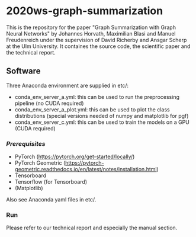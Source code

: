 # 2020ws-graph-summarization

This is the repository for the paper "Graph Summarization with Graph Neural Networks" by Johannes Horvath, Maximilian Blasi and Manuel Freudenreich under the supervision of David Richerby and Ansgar Scherp at the Ulm University. It containes the source code, the scientific paper and the technical report.

## Software

Three Anaconda environment are supplied in etc/:
* conda_env_server_a.yml: this can be used to run the preprocessing pipeline (no CUDA required)
* conda_env_server_a_plot.yml: this can be used to plot the class distributions (special versions needed of numpy and matplotlib for pgf)
* conda_env_server_c.yml: this can be used to train the models on a GPU (CUDA required)

### ***Prerequisites*** 

* PyTorch (https://pytorch.org/get-started/locally/)
* PyTorch Geometric (https://pytorch-geometric.readthedocs.io/en/latest/notes/installation.html)
* Tensorboard
* Tensorflow (for Tensorboard)
* (Matplotlib)

Also see Anaconda yaml files in etc/.


### Run

Please refer to our technical report and especially the manual section.
